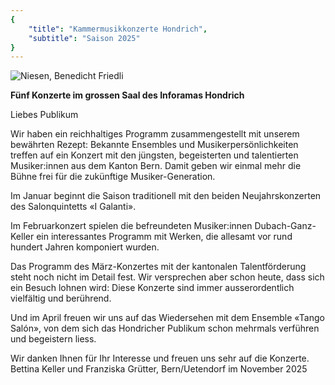 ```yaml
---
{
    "title": "Kammermusikkonzerte Hondrich",
    "subtitle": "Saison 2025"
}
---
```


![Niesen, Benedicht Friedli](/2025_niesen.png)

__Fünf Konzerte im grossen Saal des Inforamas Hondrich__

Liebes Publikum

Wir haben ein reichhaltiges Programm zusammengestellt mit unserem bewährten Rezept:
Bekannte Ensembles und Musikerpersönlichkeiten treffen auf ein Konzert mit den jüngsten,
begeisterten und talentierten Musiker:innen aus dem Kanton Bern. Damit geben wir einmal
mehr die Bühne frei für die zukünftige Musiker-Generation.

Im Januar beginnt die Saison traditionell mit den beiden Neujahrskonzerten des
Salonquintetts «I Galanti».

Im Februarkonzert spielen die befreundeten Musiker:innen Dubach-Ganz-Keller ein interessantes
Programm mit Werken, die allesamt vor rund hundert Jahren komponiert wurden.

Das Programm des März-Konzertes mit der kantonalen Talentförderung steht noch nicht im Detail
fest. Wir versprechen aber schon heute, dass sich ein Besuch lohnen wird: Diese Konzerte sind
immer ausserordentlich vielfältig und berührend. 

Und im April freuen wir uns auf das Wiedersehen mit dem Ensemble «Tango Salón», von dem sich
das Hondricher Publikum schon mehrmals verführen und begeistern liess.

Wir danken Ihnen für Ihr Interesse und freuen uns sehr auf die Konzerte.  
Bettina Keller und Franziska Grütter, Bern/Uetendorf im November 2025
